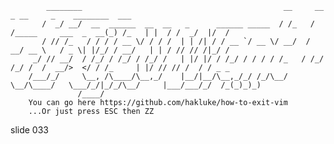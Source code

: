             ________                                             __     __                     _ __     _    ________  ___
           /  _/ __/  __  ______  __  __   _      ______ _____  / /_   / /_____     ___  _  __(_) /_   | |  / /  _/  |/  /
           / // /_   / / / / __ \/ / / /  | | /| / / __ `/ __ \/ __/  / __/ __ \   / _ \| |/_/ / __/   | | / // // /|_/ /
         _/ // __/  / /_/ / /_/ / /_/ /   | |/ |/ / /_/ / / / / /_   / /_/ /_/ /  /  __/>  </ / /_     | |/ // // /  / / _ _
        /___/_/     \__, /\____/\__,_/    |__/|__/\__,_/_/ /_/\__/   \__/\____/   \___/_/|_/_/\__/     |___/___/_/  /_(_)_)_)
                   /____/
        You can go here https://github.com/hakluke/how-to-exit-vim
        ...Or just press ESC then ZZ
















































































slide 033

